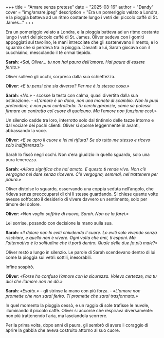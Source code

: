 +++
title = "Amare senza pretese"
date = "2025-08-16"
author = "Dandy"
cover = "img/amare.jpeg"
description = "Era un pomeriggio velato a Londra, e la pioggia batteva ad un ritmo costante lungo i vetri del piccolo caffè di St. James..."
+++

Era un pomeriggio velato a Londra, e la pioggia batteva ad un ritmo costante lungo i vetri del piccolo caffè di St. James. Oliver sedeva con i gomiti appoggiati sul tavolino, le mani intrecciate che gli sostenevano il mento, e lo sguardo che si perdeva tra la pioggia. Davanti a lui, Sarah giocava con il cucchiaino, mescolando il tè ormai tiepido.  

**Sarah**: _«Sai, Oliver… tu non hai paura dell’amore. Hai paura di essere ferito.»_    

Oliver sollevò gli occhi, sorpreso dalla sua schiettezza.  

**Oliver**: _«E tu pensi che sia diverso? Per me è la stessa cosa.»_  

**Sarah**: _«No.»_ - scosse la testa con calma, quasi divertita dalla sua ostinazione. - _«L’amore è un dono, non una moneta di scambio. Non lo puoi pretendere, e non puoi controllarlo. Tu cerchi garanzie, come se potessi firmare un contratto col cuore di qualcuno. Ma l’amore non funziona così.»_  

Un silenzio cadde tra loro, interrotto solo dal tintinnio delle tazze intorno e dal vociare dei pochi clienti. Oliver si sporse leggermente in avanti, abbassando la voce.  

**Oliver**: _«E se apro il cuore e lei mi rifiuta? Se do tutto me stesso e ricevo solo indifferenza?»_

Sarah lo fissò negli occhi. Non c’era giudizio in quello sguardo, solo una pura tenerezza.  

**Sarah**: _«Allora significa che hai amato. E questo ti rende vivo. Non c’è vergogna nel dare senza ricevere. C’è vergogna, semmai, nel trattenere per paura.»_  

Oliver distolse lo sguardo, osservando una coppia seduta nell’angolo, che rideva senza preoccuparsi di chi li stesse guardando. Si chiese quante volte avesse soffocato il desiderio di vivere davvero un sentimento, solo per timore del dolore.  

**Oliver**: _«Non voglio soffrire di nuovo, Sarah. Non ce la farei.»_  

Lei sorrise, posando con decisione la mano sulla sua.

**Sarah**: _«Il dolore non lo eviti chiudendo il cuore. Lo eviti solo vivendo senza rischiare, e quello non è vivere. Ogni volta che ami, ti esponi. Ma l’alternativa è la solitudine che ti porti dentro. Quale delle due fa più male?»_  

Oliver restò a lungo in silenzio. Le parole di Sarah scendevano dentro di lui come la pioggia sui vetri: sottili, inesorabili.  

Infine sospirò.  

**Oliver**: _«Forse ho confuso l’amore con la sicurezza. Volevo certezze, ma tu dici che l’amore non ne dà.»_  

**Sarah**: _«Esatto.»_ - gli strinse la mano con più forza. - _«L’amore non promette che non sarai ferito. Ti promette che sarai trasformato.»_  

In quel momento la pioggia cessò, e un raggio di sole trafisse le nuvole, illuminando il piccolo caffè. Oliver si accorse che respirava diversamente: non più trattenendo l’aria, ma lasciandola scorrere.  

Per la prima volta, dopo anni di paura, gli sembrò di avere il coraggio di aprire la gabbia che aveva costruito attorno al suo cuore.  
